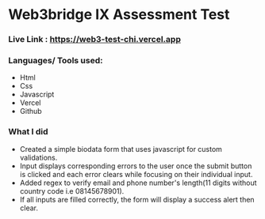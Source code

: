 # Web3bridge IX Assessment Test

### Live Link : https://web3-test-chi.vercel.app

### Languages/ Tools used: 
- Html
- Css
- Javascript
- Vercel
- Github

### What I did 
- Created a simple biodata form that uses javascript for custom validations.
- Input displays corresponding errors to the user once the submit button is clicked and each error clears while focusing on their individual input.
- Added regex to verify email and phone number's length(11 digits without country code i.e 08145678901).
- If all inputs are filled correctly, the form will display a success alert then clear.
